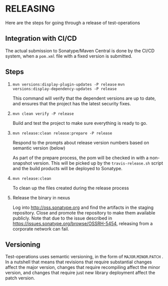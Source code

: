 RELEASING
====

Here are the steps for going through a release of test-operations


Integration with CI/CD
-----

The actual submission to Sonatype/Maven Central is done by the CI/CD system, when a `pom.xml` file with a fixed version is submitted.


Steps
-----

1. `mvn versions:display-plugin-updates -P release`
   `mvn versions:display-dependency-updates -P release`

   This command will verify that the dependent versions are up to date, and ensures that the project has the latest security fixes.

2. `mvn clean verify -P release`

   Build and test the project to make sure everything is ready to go.

3. `mvn release:clean release:prepare -P release`

   Respond to the prompts about release version numbers based on semantic version (below)

   As part of the prepare process, the pom will be checked in with a non-snapshot version.  This will be picked up by the `travis-release.sh` script and the build products will be deployed to Sonatype.

4. `mvn release:clean`

    To clean up the files created during the release process

5. Release the binary in nexus

    Log into http://oss.sonatype.org and find the artifacts in the staging repository.  Close and promote the repository to make them available publicly.
    Note that due to the issue described in https://issues.sonatype.org/browse/OSSRH-5454, releasing from a corporate network can fail.


Versioning
-----
Test-operations uses semantic versioning, in the form of `MAJOR`.`MINOR`.`PATCH` .  In a nutshell that means that revisions that require substantial changes affect the major version, changes that require recompiling affect the minor version, and changes that require just new library deployment affect the patch version.
